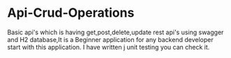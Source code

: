 # Api-Crud-Operations
Basic api's which is having get,post,delete,update rest api's using swagger and H2 database,It is a Beginner application for any backend developer start with this application.
I have written j unit testing you can check it.
